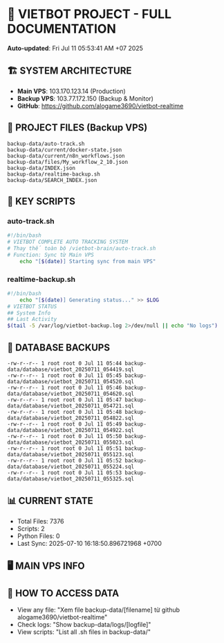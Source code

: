 # 🤖 VIETBOT PROJECT - FULL DOCUMENTATION
**Auto-updated**: Fri Jul 11 05:53:41 AM +07 2025

## 🏗️ SYSTEM ARCHITECTURE
- **Main VPS**: 103.170.123.14 (Production)
- **Backup VPS**: 103.77.172.150 (Backup & Monitor)
- **GitHub**: https://github.com/alogame3690/vietbot-realtime

## 📁 PROJECT FILES (Backup VPS)
```
backup-data/auto-track.sh
backup-data/current/docker-state.json
backup-data/current/n8n_workflows.json
backup-data/files/My_workflow_2_10.json
backup-data/INDEX.json
backup-data/realtime-backup.sh
backup-data/SEARCH_INDEX.json
```

## 🔧 KEY SCRIPTS
### auto-track.sh
```bash
#!/bin/bash
# VIETBOT COMPLETE AUTO TRACKING SYSTEM
# Thay thế toàn bộ /vietbot-brain/auto-track.sh
# Function: Sync từ Main VPS
    echo "[$(date)] Starting sync from main VPS"
```
### realtime-backup.sh
```bash
#!/bin/bash
    echo "[$(date)] Generating status..." >> $LOG
# VIETBOT STATUS
## System Info
## Last Activity
$(tail -5 /var/log/vietbot-backup.log 2>/dev/null || echo "No logs")
```

## 💾 DATABASE BACKUPS
```
-rw-r--r-- 1 root root 0 Jul 11 05:44 backup-data/database/vietbot_20250711_054419.sql
-rw-r--r-- 1 root root 0 Jul 11 05:45 backup-data/database/vietbot_20250711_054520.sql
-rw-r--r-- 1 root root 0 Jul 11 05:46 backup-data/database/vietbot_20250711_054620.sql
-rw-r--r-- 1 root root 0 Jul 11 05:47 backup-data/database/vietbot_20250711_054721.sql
-rw-r--r-- 1 root root 0 Jul 11 05:48 backup-data/database/vietbot_20250711_054822.sql
-rw-r--r-- 1 root root 0 Jul 11 05:49 backup-data/database/vietbot_20250711_054922.sql
-rw-r--r-- 1 root root 0 Jul 11 05:50 backup-data/database/vietbot_20250711_055023.sql
-rw-r--r-- 1 root root 0 Jul 11 05:51 backup-data/database/vietbot_20250711_055123.sql
-rw-r--r-- 1 root root 0 Jul 11 05:52 backup-data/database/vietbot_20250711_055224.sql
-rw-r--r-- 1 root root 0 Jul 11 05:53 backup-data/database/vietbot_20250711_055325.sql
```

## 📊 CURRENT STATE
- Total Files: 7376
- Scripts: 2
- Python Files: 0
- Last Sync: 2025-07-10 16:18:50.896721968 +0700

## 🖥️ MAIN VPS INFO


## 🚨 HOW TO ACCESS DATA
- View any file: "Xem file backup-data/[filename] từ github alogame3690/vietbot-realtime"
- Check logs: "Show backup-data/logs/[logfile]"
- View scripts: "List all .sh files in backup-data/"
